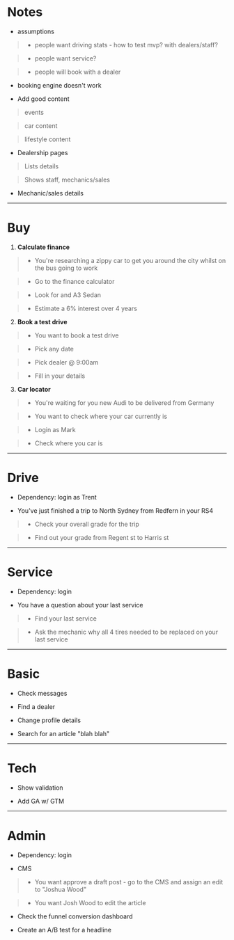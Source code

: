 # Notes

* assumptions

> - people want driving stats - how to test mvp? with dealers/staff?

> - people want service?

> - people will book with a dealer

* booking engine doesn't work

* Add good content

> events

> car content

> lifestyle content

* Dealership pages

> Lists details

> Shows staff, mechanics/sales

* Mechanic/sales details

***

# Buy

1. **Calculate finance**

> - You're researching a zippy car to get you around the city whilst on the bus going to work

> - Go to the finance calculator

> - Look for and A3 Sedan

> - Estimate a 6% interest over 4 years

2. **Book a test drive**

> - You want to book a test drive

> - Pick any date

> - Pick dealer @ 9:00am

> - Fill in your details

3. **Car locator**

> - You're waiting for you new Audi to be delivered from Germany

> - You want to check where your car currently is

> - Login as Mark

> - Check where you car is



***

# Drive

* Dependency: login as Trent

* You've just finished a trip to North Sydney from Redfern in your RS4

> - Check your overall grade for the trip

> - Find out your grade from Regent st to Harris st

***

# Service

* Dependency: login

* You have a question about your last service

> - Find your last service

> - Ask the mechanic why all 4 tires needed to be replaced on your last service

***

# Basic

* Check messages

* Find a dealer

* Change profile details

* Search for an article "blah blah"

***

# Tech

* Show validation

* Add GA w/ GTM

***

# Admin

* Dependency: login

* CMS

> - You want approve a draft post - go to the CMS and assign an edit to "Joshua Wood"

> - You want Josh Wood to edit the article

* Check the funnel conversion dashboard

* Create an A/B test for a headline